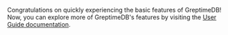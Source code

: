 Congratulations on quickly experiencing the basic features of GreptimeDB!
Now, you can explore more of GreptimeDB's features by visiting the [User Guide documentation](/user-guide/overview.md).
